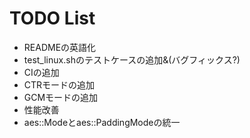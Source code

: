 # TODO List

- READMEの英語化
- test_linux.shのテストケースの追加&(バグフィックス?)
- CIの追加
- CTRモードの追加
- GCMモードの追加
- 性能改善
- aes::Modeとaes::PaddingModeの統一
